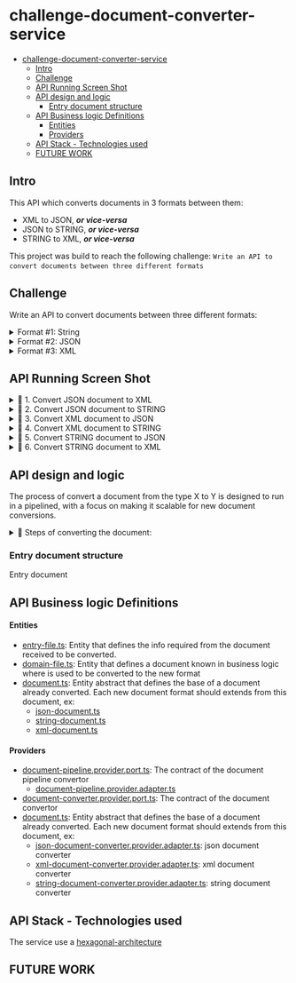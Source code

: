 # challenge-document-converter-service

- [challenge-document-converter-service](#challenge-document-converter-service)
  - [Intro](#intro)
  - [Challenge](#challenge)
  - [API Running Screen Shot](#api-running-screen-shot)
  - [API design and logic](#api-design-and-logic)
    - [Entry document structure](#entry-document-structure)
  - [API Business logic Definitions](#api-business-logic-definitions)
      - [Entities](#entities)
      - [Providers](#providers)
  - [API Stack - Technologies used](#api-stack---technologies-used)
  - [FUTURE WORK](#future-work)

## Intro

This API which converts documents in 3 formats between them:

- XML to JSON, **_or vice-versa_**
- JSON to STRING, **_or vice-versa_**
- STRING to XML, **_or vice-versa_**

This project was build to reach the following challenge: `Write an API to convert documents between three different formats`

## Challenge

Write an API to convert documents between three different formats:

</details>

<details>
<summary>Format #1: String</summary>
<br>

String data is composed of ‘segments’ (i.e. lines), each of which is composed of multiple ‘elements’ (i.e. data values).
Segments/lines are delineated by a line separator character, and elements within a segment are delineated by element separator
characters. In the example below, the separator characters are ~ and \*.

Example:

```
ProductID*4*8*15*16*23~
2 ProductID*a*b*c*d*e~
3 AddressID*42*108*3*14~
4 ContactID*59*26~
```

The example above is composed of 4 segments. Each segment is composed of a segment name followed by a number of elements. The
first two segments have five elements, the third has four, and the fourth has two.

</details>

<details>
<summary>Format #2: JSON</summary>
<br>

Constraints:
Segments (lines) are nested in arrays and objects where the keys are the segment names followed by an incrementing integer from 1...n of elements.

Example:

```json
{
  "ProductID": [
    {
      "ProductID1": "4",
      "ProductID2": "8",
      "ProductID3": "15",
      "ProductID4": "16",
      "ProductID5": "23"
    },
    {
      "ProductID1": "a",
      "ProductID2": "b",
      "ProductID3": "c",
      "ProductID4": "d",
      "ProductID5": "e"
    }
  ],
  "AddressID": [
    {
      "AddressID1": "42",
      "AddressID2": "108",
      "AddressID3": "3",
      "AddressID4": "14"
    }
  ],
  "ContactID": [
    {
      "ContactID1": "59",
      "ContactID2": "26"
    }
  ]
}
```

</details>

<details>
<summary>Format #3: XML</summary>
<br>

Example:

```xml
  <root>
      <ProductID>
          <ProductID1>4</ProductID1>
          <ProductID2>8</ProductID2>
          <ProductID3>15</ProductID3>
          <ProductID4>16</ProductID4>
          <ProductID5>23</ProductID5>
      </ProductID>
      <ProductID>
          <ProductID1>a</ProductID1>
          <ProductID2>b</ProductID2>
          <ProductID3>c</ProductID3>
          <ProductID4>d</ProductID4>
          <ProductID5>e</ProductID5>
      </ProductID>
      <AddressID>
          <AddressID1>42</AddressID1>
          <AddressID2>108</AddressID2>
          <AddressID3>3</AddressID3>
          <AddressID4>14</AddressID4>
      </AddressID>
      <ContactID>
          <ContactID1>59</ContactID1>
          <ContactID2>26</ContactID2>
      </ContactID>
    </root>
```

</details>

## API Running Screen Shot

<details>
<summary>📸 1. Convert JSON document to XML</summary>
</details>

<details>
<summary>📸 2. Convert JSON document to STRING</summary>
</details>

<details>
<summary>📸 3. Convert XML document to JSON</summary>
</details>

<details>
<summary>📸 4. Convert XML document to STRING</summary>
</details>

<details>
<summary>📸 5. Convert STRING document to JSON</summary>
</details>

<details>
<summary>📸 6. Convert STRING document to XML</summary>
</details>

</details>

## API design and logic

The process of convert a document from the type X to Y is designed to run in a pipelined, with a focus on making it scalable for new document conversions.

<details>
<summary>📸 Steps of converting the document:</summary>

![alt text](./docs/api-design-logic.png)

</details>

### Entry document structure

Entry document

## API Business logic Definitions

#### Entities

- [entry-file.ts](src/application/domain/entities/entry-file.ts): Entity that defines the info required from the document received to be converted.
- [domain-file.ts](src/application/domain/entities/domain-file.ts): Entity that defines a document known in business logic where is used to be converted to the new format
- [document.ts](src/application/domain/entities/document/document.ts): Entity abstract that defines the base of a document already converted. Each new document format should extends from this document, ex:
  - [json-document.ts](src/application/domain/entities/document/json-document.ts)
  - [string-document.ts](src/application/domain/entities/document/string-document.ts)
  - [xml-document.ts](src/application/domain/entities/document/xml-document.ts)

#### Providers

- [document-pipeline.provider.port.ts](src/application/domain/providers/document-pipeline/document-pipeline.provider.port.ts): The contract of the document pipeline convertor
  - [document-pipeline.provider.adapter.ts](src/application/domain/providers/document-pipeline/document-pipeline.provider.adapter.ts)
- [document-converter.provider.port.ts](src/application/domain/providers/document-converters/document-converter.provider.port.ts): The contract of the document convertor
- [document.ts](src/application/domain/entities/document/document.ts): Entity abstract that defines the base of a document already converted. Each new document format should extends from this document, ex:
  - [json-document-converter.provider.adapter.ts](src/application/domain/providers/document-converters/json-document-converter.provider.adapter.ts): json document converter
  - [xml-document-converter.provider.adapter.ts](src/application/domain/providers/document-converters/xml-document-converter.provider.adapter.ts): xml document converter
  - [string-document-converter.provider.adapter.ts](src/application/domain/providers/document-converters/string-document-converter.provider.adapter.ts): string document converter

## API Stack - Technologies used

The service use a [hexagonal-architecture](https://docs.aws.amazon.com/prescriptive-guidance/latest/cloud-design-patterns/hexagonal-architecture.html)

## FUTURE WORK
